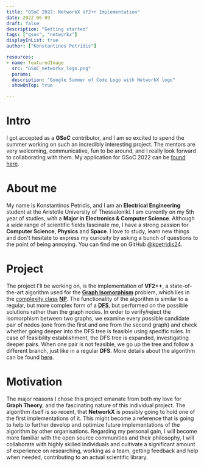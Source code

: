 ```yaml
---
title: "GSoC 2022: NetworkX VF2++ Implementation"
date: 2022-06-09 
draft: false 
description: "Getting started"
tags: ["gsoc", "networkx"]
displayInList: true 
author: ["Konstantinos Petridis"]

resources:
- name: featuredImage 
  src: "GSoC_networkx_logo.png"
  params:
  description: "Google Summer of Code Logo with NetworkX logo"
  showOnTop: true

---
```


# Intro

I got accepted as a **GSoC** contributor, and I am so excited to spend the summer working on such an incredibly
interesting project. The mentors are very welcoming, communicative, fun to be around, and I really look forward to
collaborating with them. My application for GSoC 2022 can
be [found here](https://summerofcode.withgoogle.com/programs/2022/projects/V1hY83XG).

# About me

My name is Konstantinos Petridis, and I am an **Electrical Engineering** student at the Aristotle University of
Thessaloniki. I am currently on my 5th year of studies, with a **Major in Electronics & Computer Science**. Although a
wide range of scientific fields fascinate me, I have a strong passion for **Computer Science**, **Physics** and
**Space**. I love to study, learn new things and don't hesitate to express my curiosity by asking a bunch of questions
to the point of being annoying. You can find me on GitHub [@kpetridis24](https://github.com/kpetridis24).

# Project

The project I'll be working on, is the implementation of **VF2++**, a state-of-the-art algorithm used for the
[**Graph Isomorphism**](https://en.wikipedia.org/wiki/Graph_isomorphism) problem, which lies in the
[complexity class](https://en.wikipedia.org/wiki/Complexity_class) [**NP**](https://en.wikipedia.org/wiki/NP_(complexity)). 
The functionality of the algorithm is similar to a regular, but
more complex form of a
[**DFS**](https://en.wikipedia.org/wiki/Depth-first_search), but performed on the possible solutions rather than the
graph nodes. In order to verify/reject the isomorphism between two graphs, we examine every possible candidate pair of
nodes
(one from the first and one from the second graph) and check whether going deeper into the DFS tree is feasible using
specific rules. In case of feasibility establishment, the DFS tree is expanded, investigating deeper pairs. When one
pair is not feasible, we go up the tree and follow a different branch, just like in a regular **DFS**. More details
about the algorithm can be found [here](https://doi.org/10.1016/j.dam.2018.02.018).

# Motivation

The major reasons I chose this project emanate from both my love for **Graph Theory**, and the fascinating nature of
this individual project. The algorithm itself is so recent, that **NetworkX** is possibly going to hold one of the first
implementations of it. This might become a reference that is going to help to further develop and optimize future
implementations of the algorithm by other organisations. Regarding my personal gain, I will become more familiar with
the open source communities and their philosophy, I will collaborate with highly skilled individuals and cultivate a
significant amount of experience on researching, working as a team, getting feedback and help when needed, contributing
to an actual scientific library. 
